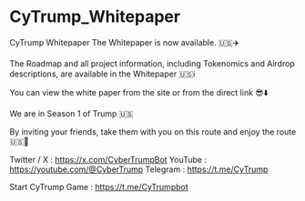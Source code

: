 # CyTrump_Whitepaper
CyTrump Whitepaper
The Whitepaper is now available. 🇺🇸✈️

The Roadmap and all project information, including Tokenomics and Airdrop descriptions, are available in the Whitepaper 🇺🇸ℹ️

You can view the white paper from the site or from the direct link 😎⬇️

We are in Season 1 of Trump 🇺🇸

By inviting your friends, take them with you on this route and enjoy the route 🇺🇸📍

Twitter / X : https://x.com/CyberTrumpBot
YouTube : https://youtube.com/@CyberTrump
Telegram : https://t.me/CyTrump

Start CyTrump Game : https://t.me/CyTrumpbot
